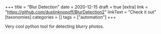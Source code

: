 +++
title = "Blur Detection"
date = 2020-12-15
draft = true
[extra]
link = "https://github.com/dustinknopoff/BlurDetection2"
linkText = "Check it out"
[taxonomies]
categories = []
tags = ["automation"]
+++

Very cool python tool for detecting blurry photos.